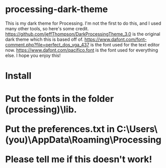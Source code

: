 # processing-dark-theme
This is my dark theme for Processing. I'm not the first to do this, and I used many other tools, so here's some credit.  
https://github.com/jeffThompson/DarkProcessingTheme_3.0 is the original dark theme which this is based off of. 
https://www.dafont.com/font-comment.php?file=perfect_dos_vga_437 is the font used for the text editor now. 
https://www.dafont.com/pacifico.font is the font used for everything else. 
I hope you enjoy this! 

<h1>Install<h1>
  <p>
    Put the fonts in the folder (processing)\lib. </p>
  <p></p>
  <p>Put the preferences.txt in C:\Users\(you)\AppData\Roaming\Processing</p>
  <p></p>
  <p> Please tell me if this doesn't work! </p>
